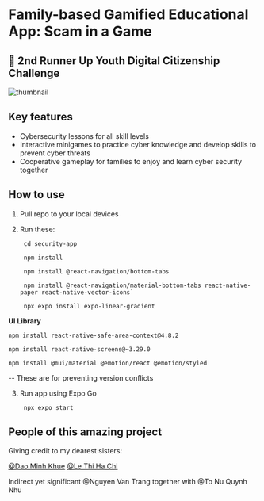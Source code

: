 # Family-based Gamified Educational App: Scam in a Game

## 🥉 2nd Runner Up Youth Digital Citizenship Challenge
![thumbnail](https://github.com/PhuongAnh2212/ydcc-giadinhsocho/assets/119726597/c787dc5e-e5a5-4b84-bc85-890c7c0da32a)

## Key features

- Cybersecurity lessons for all skill levels
- Interactive minigames to practice cyber knowledge and develop skills to prevent cyber threats
- Cooperative gameplay for families to enjoy and learn cyber security together

## How to use

1. Pull repo to your local devices
2. Run these:

        cd security-app

        npm install

        npm install @react-navigation/bottom-tabs

        npm install @react-navigation/material-bottom-tabs react-native-paper react-native-vector-icons`  

        npx expo install expo-linear-gradient

**UI Library**

    npm install react-native-safe-area-context@4.8.2

    npm install react-native-screens@~3.29.0

    npm install @mui/material @emotion/react @emotion/styled

-- These are for preventing version conflicts

3. Run app using Expo Go

        npx expo start

## People of this amazing project

Giving credit to my dearest sisters: 

[@Dao Minh Khue](https://github.com/KhueDao29)
[@Le Thi Ha Chi](https://github.com/natsun08)

Indirect yet significant
@Nguyen Van Trang together with @To Nu Quynh Nhu

